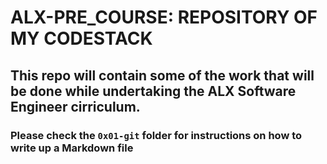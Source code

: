 # ALX-PRE_COURSE: REPOSITORY OF MY CODESTACK
## This repo will contain some of the work that will be done while undertaking the ALX Software Engineer cirriculum.

### Please check the `0x01-git` folder for instructions on how to write up a Markdown file

